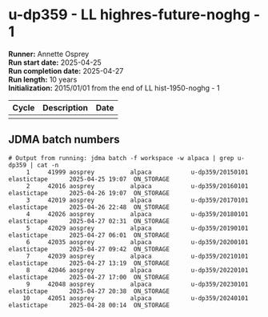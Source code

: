 # u-dp359 - LL highres-future-noghg - 1

**Runner:** Annette Osprey  
**Run start date:** 2025-04-25  
**Run completion date:** 2025-04-27  
**Run length:** 10 years  
**Initialization:** 2015/01/01 from the end of LL hist-1950-noghg - 1


| Cycle | Description | Date |
| --- | --- | --- |
| | | |


## JDMA batch numbers
```
# Output from running: jdma batch -f workspace -w alpaca | grep u-dp359 | cat -n
     1	   41999 aosprey          alpaca           u-dp359/20150101 elastictape      2025-04-25 19:07  ON_STORAGE 
     2	   42016 aosprey          alpaca           u-dp359/20160101 elastictape      2025-04-26 19:07  ON_STORAGE 
     3	   42019 aosprey          alpaca           u-dp359/20170101 elastictape      2025-04-26 22:48  ON_STORAGE 
     4	   42026 aosprey          alpaca           u-dp359/20180101 elastictape      2025-04-27 02:31  ON_STORAGE 
     5	   42029 aosprey          alpaca           u-dp359/20190101 elastictape      2025-04-27 06:01  ON_STORAGE 
     6	   42035 aosprey          alpaca           u-dp359/20200101 elastictape      2025-04-27 09:42  ON_STORAGE 
     7	   42039 aosprey          alpaca           u-dp359/20210101 elastictape      2025-04-27 13:19  ON_STORAGE 
     8	   42046 aosprey          alpaca           u-dp359/20220101 elastictape      2025-04-27 17:00  ON_STORAGE 
     9	   42048 aosprey          alpaca           u-dp359/20230101 elastictape      2025-04-27 20:38  ON_STORAGE 
    10	   42051 aosprey          alpaca           u-dp359/20240101 elastictape      2025-04-28 00:14  ON_STORAGE 
```
